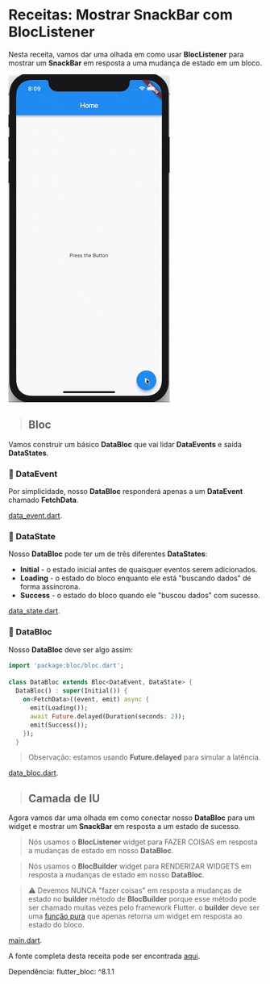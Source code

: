 <!-- # show_snack_bar

A new Flutter project.

## Getting Started

This project is a starting point for a Flutter application.

A few resources to get you started if this is your first Flutter project:

- [Lab: Write your first Flutter app](https://docs.flutter.dev/get-started/codelab)
- [Cookbook: Useful Flutter samples](https://docs.flutter.dev/cookbook)

For help getting started with Flutter development, view the
[online documentation](https://docs.flutter.dev/), which offers tutorials,
samples, guidance on mobile development, and a full API reference. -->

# Receitas: Mostrar SnackBar com BlocListener

Nesta receita, vamos dar uma olhada em como usar **BlocListener** para mostrar um **SnackBar** em resposta a uma mudança de estado em um bloco.

![BLoc Recipes Flutter SnackBar](assets/gifs/recipes_flutter_snack_bar.gif)

> ## Bloc

Vamos construir um básico **DataBloc** que vai lidar **DataEvents** e saída **DataStates**.

### :pushpin: DataEvent

Por simplicidade, nosso **DataBloc** responderá apenas a um **DataEvent** chamado **FetchData**.

[data_event.dart](lib/data_event.dart).

### :pushpin: DataState

Nosso **DataBloc** pode ter um de três diferentes **DataStates**:

- **Initial** - o estado inicial antes de quaisquer eventos serem adicionados.
- **Loading** - o estado do bloco enquanto ele está "buscando dados" de forma assíncrona.
- **Success** - o estado do bloco quando ele "buscou dados" com sucesso. 

[data_state.dart](lib/data_state.dart).

### :pushpin: DataBloc

Nosso **DataBloc** deve ser algo assim:

```dart
import 'package:bloc/bloc.dart';

class DataBloc extends Bloc<DataEvent, DataState> {
  DataBloc() : super(Initial()) {
    on<FetchData>((event, emit) async {
      emit(Loading());
      await Future.delayed(Duration(seconds: 2));
      emit(Success());
    });
  }
```

> Observação: estamos usando **Future.delayed** para simular a latência.

[data_bloc.dart](lib/data_bloc.dart).

> ## Camada de IU

Agora vamos dar uma olhada em como conectar nosso **DataBloc** para um widget e mostrar um **SnackBar** em resposta a um estado de sucesso.

> Nós usamos o **BlocListener** widget para FAZER COISAS em resposta a mudanças de estado em nosso **DataBloc**.

> Nós usamos o **BlocBuilder** widget para RENDERIZAR WIDGETS em resposta a mudanças de estado em nosso **DataBloc**.

> :warning: Devemos NUNCA "fazer coisas" em resposta a mudanças de estado no **builder** método de **BlocBuilder** porque esse método pode ser chamado muitas vezes pelo framework Flutter. o **builder** deve ser uma [função pura](https://en.wikipedia.org/wiki/Pure_function) que apenas retorna um widget em resposta ao estado do bloco.

[main.dart](lib/main.dart).

A fonte completa desta receita pode ser encontrada [aqui](https://gist.github.com/felangel/1e5b2c25b263ad1aa7bbed75d8c76c44).

Dependência:
    flutter_bloc: ^8.1.1
